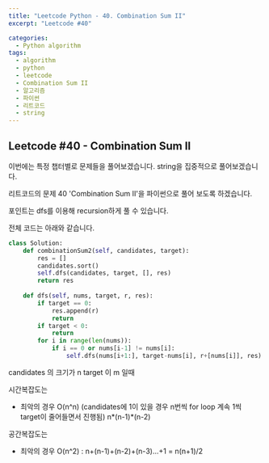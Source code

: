 ```yaml
---
title: "Leetcode Python - 40. Combination Sum II"
excerpt: "Leetcode #40"

categories:
  - Python algorithm
tags:
  - algorithm
  - python
  - leetcode
  - Combination Sum II
  - 알고리즘
  - 파이썬
  - 리트코드
  - string
---
```


## Leetcode #40 - Combination Sum II

이번에는 특정 챕터별로 문제들을 풀어보겠습니다.
string을 집중적으로 풀어보겠습니다.

리트코드의 문제 40 'Combination Sum II'을 파이썬으로 풀어 보도록 하겠습니다. 

포인트는 dfs를 이용해 recursion하게 풀 수 있습니다.

전체 코드는 아래와 같습니다.
```python
class Solution:
    def combinationSum2(self, candidates, target):
        res = []
        candidates.sort()
        self.dfs(candidates, target, [], res)
        return res
    
    def dfs(self, nums, target, r, res):
        if target == 0:
            res.append(r)
            return
        if target < 0:
            return
        for i in range(len(nums)):
            if i == 0 or nums[i-1] != nums[i]:
                self.dfs(nums[i+1:], target-nums[i], r+[nums[i]], res)
```

candidates 의 크기가 n
target 이 m 일때

시간복잡도는 
* 최악의 경우 O(n^n) 
    (candidates에 1이 있을 경우 n번씩 for loop 계속 1씩 target이 줄어들면서 진행됨)
    n*(n-1)*(n-2)

공간복잡도는 
* 최악의 경우 O(n^2) : n+(n-1)+(n-2)+(n-3)...+1 = n(n+1)/2
